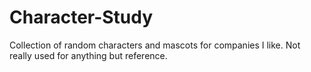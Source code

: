 # Character-Study
Collection of random characters and mascots for companies I like. Not really used for anything but reference. 
